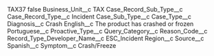 <?xml version="1.0" encoding="UTF-8"?>
<CustomMetadata xmlns="http://soap.sforce.com/2006/04/metadata" xmlns:xsi="http://www.w3.org/2001/XMLSchema-instance" xmlns:xsd="http://www.w3.org/2001/XMLSchema">
    <label>TAX37</label>
    <protected>false</protected>
    <values>
        <field>Business_Unit__c</field>
        <value xsi:type="xsd:string">TAX</value>
    </values>
    <values>
        <field>Case_Record_Sub_Type__c</field>
        <value xsi:nil="true"/>
    </values>
    <values>
        <field>Case_Record_Type__c</field>
        <value xsi:type="xsd:string">Incident</value>
    </values>
    <values>
        <field>Case_Sub_Type__c</field>
        <value xsi:nil="true"/>
    </values>
    <values>
        <field>Case_Type__c</field>
        <value xsi:nil="true"/>
    </values>
    <values>
        <field>Diagnosis__c</field>
        <value xsi:type="xsd:string">Crash</value>
    </values>
    <values>
        <field>English__c</field>
        <value xsi:type="xsd:string">The product has crashed or frozen</value>
    </values>
    <values>
        <field>Portuguese__c</field>
        <value xsi:nil="true"/>
    </values>
    <values>
        <field>Proactive_Type__c</field>
        <value xsi:nil="true"/>
    </values>
    <values>
        <field>Query_Category__c</field>
        <value xsi:nil="true"/>
    </values>
    <values>
        <field>Reason_Code__c</field>
        <value xsi:nil="true"/>
    </values>
    <values>
        <field>Record_Type_Developer_Name__c</field>
        <value xsi:type="xsd:string">ESC_Incident</value>
    </values>
    <values>
        <field>Region__c</field>
        <value xsi:nil="true"/>
    </values>
    <values>
        <field>Source__c</field>
        <value xsi:nil="true"/>
    </values>
    <values>
        <field>Spanish__c</field>
        <value xsi:nil="true"/>
    </values>
    <values>
        <field>Symptom__c</field>
        <value xsi:type="xsd:string">Crash/Freeze</value>
    </values>
</CustomMetadata>
